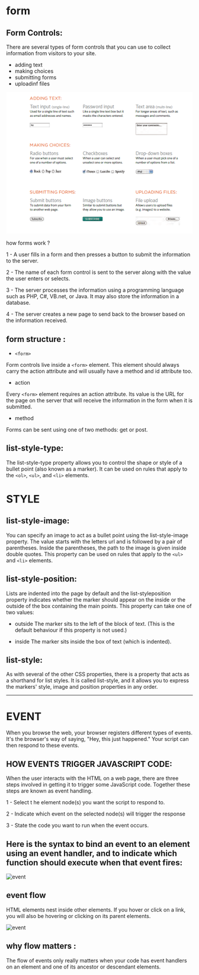 # form 

## Form Controls:

There are several types of form controls that
you can use to collect information from visitors
to your site.

* adding text
* making choices
* submitting forms
* uploadinf files

![element](/img/upload.png)

how forms work ?

1 - A user fills in a form and then presses a button
to submit the information to the server.

2 - The name of each form control is sent to the
server along with the value the user enters or
selects.

3 - The server processes the information using a
programming language such as PHP, C#, VB.net,
or Java. It may also store the information in a
database.

4 - The server creates a new page to send back to the
browser based on the information received.

## form structure :

* ```<form>```

Form controls live inside a
```<form>``` element. This element
should always carry the action
attribute and will usually have a
method and id attribute too.

* action

Every ```<form>``` element requires
an action attribute. Its value
is the URL for the page on the
server that will receive the
information in the form when it
is submitted.

* method

Forms can be sent using one of
two methods: get or post.

## list-style-type:  

The list-style-type property
allows you to control the shape
or style of a bullet point (also
known as a marker).
It can be used on rules that
apply to the ```<ol>```, ```<ul>```, and ```<li>```
elements.

# STYLE 

## list-style-image:

You can specify an image to act
as a bullet point using the
list-style-image property.
The value starts with the letters
url and is followed by a pair
of parentheses. Inside the
parentheses, the path to the
image is given inside double
quotes.
This property can be used on
rules that apply to the ```<ul>``` and
```<li>``` elements.

## list-style-position:

Lists are indented into the page
by default and the list-styleposition
property indicates
whether the marker should
appear on the inside or the
outside of the box containing the
main points. This property can take one of
two values:

* outside
The marker sits to the left of the
block of text. (This is the default
behaviour if this property is not
used.)

* inside
The marker sits inside the box of
text (which is indented).

## list-style:
As with several of the other CSS
properties, there is a property
that acts as a shorthand for list
styles. It is called list-style,
and it allows you to express
the markers' style, image and
position properties in any order.

* * * 

# EVENT 
When you browse the web, your browser registers different
types of events. It's the browser's way of saying, "Hey, this
just happened." Your script can then respond to these events.

## HOW EVENTS TRIGGER JAVASCRIPT CODE:
When the user interacts with the HTML on a web page, there are three
steps involved in getting it to trigger some JavaScript code.
Together these steps are known as event handling.

1 - Select t he element
node(s) you want the
script to respond to.

2 - Indicate which event on
the selected node(s) will
trigger the response

3 - State the code you want
to run when the event
occurs.

## Here is the syntax to bind an event to an element using an event handler, and to indicate which function should execute when that event fires:

![event](/img/event.png)

## event flow 

HTML elements nest inside other elements. If you hover or click on a link, you will also be 
hovering or clicking on its parent elements.

![event](/img/event2.png)

## why flow matters :

The flow of events only really matters when your code has event handlers on an element and one of 
its ancestor or descendant elements.


